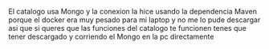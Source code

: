 El catalogo usa Mongo y la conexion la hice usando la dependencia Maven porque el docker era muy pesado para mi laptop y no me lo pude descargar
asi que si queres que las funciones del catalogo te funcionen tenes que tener descargado y corriendo el Mongo en la pc directamente 